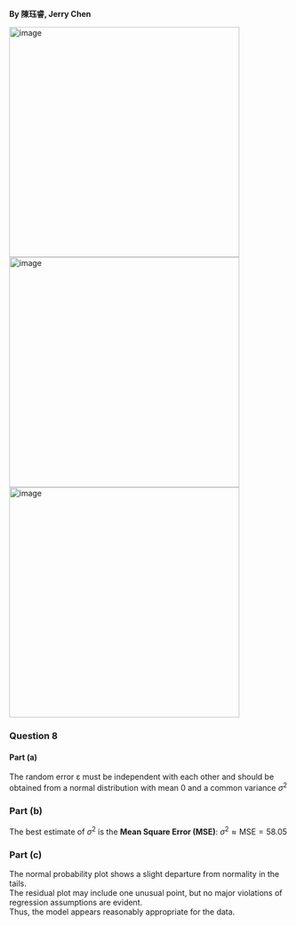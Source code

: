 **By 陳珏睿, Jerry Chen**

<img width="414" alt="image" src="https://github.com/user-attachments/assets/b85a231f-d7d3-41b6-9284-3810d30d278c" />

<img width="414" alt="image" src="https://github.com/user-attachments/assets/14a64936-4bf8-4e6d-ab23-be4b337411d8" />

<img width="414" alt="image" src="https://github.com/user-attachments/assets/89b6fbd3-41af-436b-aa38-783e93fe1dc6" />

### Question 8
#### Part (a)
The random error ε must be independent with each other and should be obtained from a normal distribution with mean 0 and a common variance $\sigma^2$

### Part (b)
The best estimate of $\sigma^2$ is the **Mean Square Error (MSE)**: $\sigma^2 \approx \text{MSE} = 58.05$

### Part (c)
The normal probability plot shows a slight departure from normality in the tails.  
The residual plot may include one unusual point, but no major violations of regression assumptions are evident.  
Thus, the model appears reasonably appropriate for the data.
